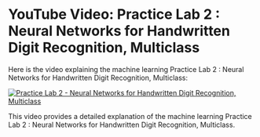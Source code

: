 # YouTube Video: Practice Lab 2 : Neural Networks for Handwritten Digit Recognition, Multiclass

Here is the video explaining the machine learning Practice Lab 2 : Neural Networks for Handwritten Digit Recognition, Multiclass:

[![Practice Lab 2 - Neural Networks for Handwritten Digit Recognition, Multiclass](https://img.youtube.com/vi/DePcw4DZtQE/maxresdefault.jpg)](https://www.youtube.com/watch?v=DePcw4DZtQE)

This video provides a detailed explanation of the machine learning Practice Lab 2 : Neural Networks for Handwritten Digit Recognition, Multiclass.
